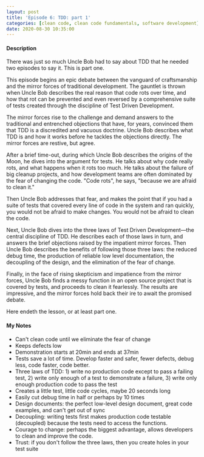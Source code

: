 ```yaml
---
layout: post
title: 'Episode 6: TDD: part 1'
categories: [clean code, clean code fundamentals, software development]
date: 2020-08-30 10:35:00
---
```


#### Description

There was just so much Uncle Bob had to say about TDD that he needed two episodes to say it. This is part one.

This episode begins an epic debate between the vanguard of craftsmanship and the mirror forces of traditional development. The gauntlet is thrown when Uncle Bob describes the real reason that code rots over time, and how that rot can be prevented and even reversed by a comprehensive suite of tests created through the discipline of Test Driven Development.

The mirror forces rise to the challenge and demand answers to the traditional and entrenched objections that have, for years, convinced them that TDD is a discredited and vacuous doctrine. Uncle Bob describes what TDD is and how it works before he tackles the objections directly. The mirror forces are restive, but agree.

After a brief time-out, during which Uncle Bob describes the origins of the Moon, he dives into the argument for tests. He talks about why code really rots, and what happens when it rots too much. He talks about the failure of big cleanup projects, and how development teams are often dominated by the fear of changing the code. "Code rots", he says, "because we are afraid to clean it."

Then Uncle Bob addresses that fear, and makes the point that if you had a suite of tests that covered every line of code in the system and ran quickly, you would not be afraid to make changes. You would not be afraid to clean the code.

Next, Uncle Bob dives into the three laws of Test Driven Development—the central discipline of TDD. He describes each of those laws in turn, and answers the brief objections raised by the impatient mirror forces. Then Uncle Bob describes the benefits of following those three laws: the reduced debug time, the production of reliable low level documentation, the decoupling of the design, and the elimination of the fear of change.

Finally, in the face of rising skepticism and impatience from the mirror forces, Uncle Bob finds a messy function in an open source project that is covered by tests, and proceeds to clean it fearlessly. The results are impressive, and the mirror forces hold back their ire to await the promised debate.

Here endeth the lesson, or at least part one.

<!--more-->

#### My Notes

- Can't clean code until we eliminate the fear of change
- Keeps defects low
- Demonstration starts at 20min and ends at 37min
- Tests save a lot of time. Develop faster and safer, fewer defects, debug less, code faster, code better.
- Three laws of TDD: 1) write no production code except to pass a failing test, 2) write only enough of a test to demonstrate a failure, 3) write only enough production code to pass the test
- Creates a little test, little code cycles, maybe 20 seconds long
- Easily cut debug time in half or perhaps by 10 times
- Design documents: the perfect low-level design document, great code examples, and can't get out of sync
- Decoupling: writing tests first makes production code testable (decoupled) because the tests need to access the functions.
- Courage to change: perhaps the biggest advantage, allows developers to clean and improve the code.
- Trust: if you don't follow the three laws, then you create holes in your test suite

